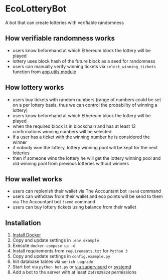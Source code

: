 # EcoLotteryBot

A bot that can create lotteries with verifiable randomness


## How verifiable randomness works
- users know beforehand at which Ethereum block the lottery will be played
- lottery uses block hash of the future block as a seed for randomness
- users can manually verify winning tickets via `select_winning_tickets` function from [app.utils module](https://github.com/eco-community/lottery-bot/blob/main/app/utils.py)


## How lottery works
- users buy tickets with random numbers (range of numbers could be set on a per lottery basis, thus we can control the probability of winning a lottery)
- users know beforehand at which Ethereum block the lottery will be played
- when the required block is in blockchain and has at least 12 confirmations winning numbers will be selected
- if a user has a ticket with the winning number he is considered the winner
- if nobody won the lottery, lottery winning pool will be kept for the next lotteries
- then if someone wins the lottery he will get the lottery winning pool and old winning pool from previous lotteries without winners


## How wallet works
- users can replenish their wallet via The Accountant bot `!send` command
- users can withdraw from their wallet and eco points will be send to them via The Accountant bot `!send` command
- users can buy lottery tickets using balance from their wallet


## Installation
1. [Install Docker](https://docs.docker.com/engine/install/ubuntu/)
2. Copy and update settings in `.env.example`
3. Execute `docker-compose up -d`
4. Install requirements from `requirements.txt` for `Python 3`
5. Copy and update settings in `config.example.py`
6. Init database tables via `aerich upgrade`
7. Start bot via `python bot.py` or [via supervisord](http://supervisord.org/) or [systemd](https://es.wikipedia.org/wiki/Systemd)
8. Add a bot to the server with at least `2147829824` permissions
